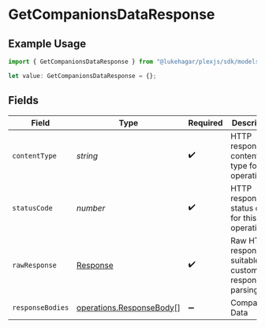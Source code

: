 # GetCompanionsDataResponse

## Example Usage

```typescript
import { GetCompanionsDataResponse } from "@lukehagar/plexjs/sdk/models/operations";

let value: GetCompanionsDataResponse = {};
```

## Fields

| Field                                                                       | Type                                                                        | Required                                                                    | Description                                                                 |
| --------------------------------------------------------------------------- | --------------------------------------------------------------------------- | --------------------------------------------------------------------------- | --------------------------------------------------------------------------- |
| `contentType`                                                               | *string*                                                                    | :heavy_check_mark:                                                          | HTTP response content type for this operation                               |
| `statusCode`                                                                | *number*                                                                    | :heavy_check_mark:                                                          | HTTP response status code for this operation                                |
| `rawResponse`                                                               | [Response](https://developer.mozilla.org/en-US/docs/Web/API/Response)       | :heavy_check_mark:                                                          | Raw HTTP response; suitable for custom response parsing                     |
| `responseBodies`                                                            | [operations.ResponseBody](../../../sdk/models/operations/responsebody.md)[] | :heavy_minus_sign:                                                          | Companions Data                                                             |